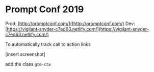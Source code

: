 # Prompt Conf 2019

Prod: [http://promptconf.com/]([http://promptconf.com/)
Dev: [https://vigilant-snyder-c7ed63.netlify.com/](https://vigilant-snyder-c7ed63.netlify.com/)

To automatically track call to action links

[insert screenshot]

add the class `gtm-cta`
